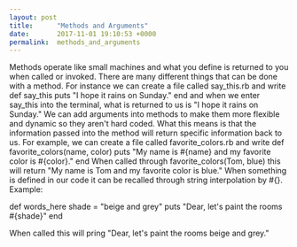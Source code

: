 ```yaml
---
layout: post
title:      "Methods and Arguments"
date:       2017-11-01 19:10:53 +0000
permalink:  methods_and_arguments
---
```



Methods operate like small machines and what you define is returned to you when called or invoked. There are many different things that can be done with a method. For instance we can create a file called say_this.rb and write
def say_this
  puts "I hope it rains on Sunday."
end
and when we enter say_this into the terminal, what is returned to us is "I hope it rains on Sunday." 
We can add arguments into methods to make them more flexible and dynamic so they aren't hard coded. What this means is that the information passed into the method will return specific information back to us. For example, we can create a file called favorite_colors.rb and write
def favorite_colors(name, color)
  puts "My name is #{name} and my favorite color is #{color}." 
end
When called through favorite_colors(Tom, blue) this will return "My name is Tom and my favorite color is blue." 
When something is defined in our code it can be recalled through string interpolation by #{}. Example:

def words_here
 shade = "beige and grey" 
 puts "Dear, let's paint the rooms #{shade}"
end

When called this will pring "Dear, let's paint the rooms beige and grey." 
 
